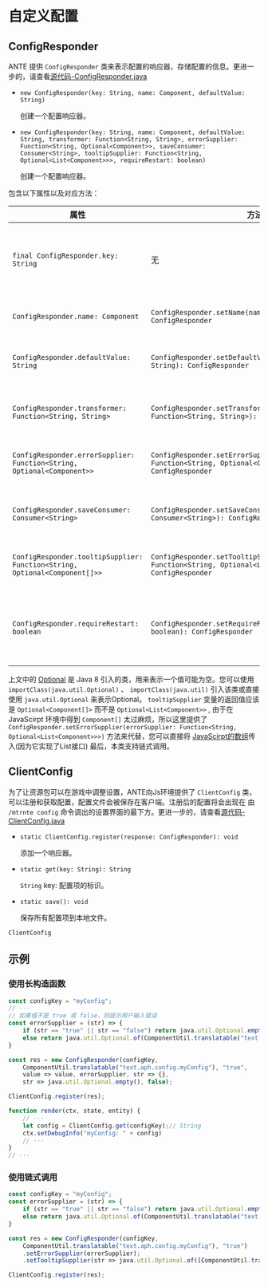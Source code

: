 # 自定义配置

## ConfigResponder

ANTE 提供 `ConfigResponder` 类来表示配置的响应器，存储配置的信息。更进一步的，请查看[源代码-ConfigResponder.java](https://github.com/aphrodite281/mtr-ante/blob/alpha/common/src/main/java/cn/zbx1425/mtrsteamloco/data/ConfigResponder.java)

- `new ConfigResponder(key: String, name: Component, defaultValue: String)`

    创建一个配置响应器。

- `new ConfigResponder(key: String, name: Component, defaultValue: String, transformer: Function<String, String>, errorSupplier: Function<String, Optional<Component>>, saveConsumer: Consumer<String>, tooltipSupplier: Function<String, Optional<List<Component>>>, requireRestart: boolean)`

    创建一个配置响应器。

包含以下属性以及对应方法：

| 属性 | 方法 | 说明 |
| ------------- | ------------- | ------------- |
| `final ConfigResponder.key: String` | 无 | 配置项的标识。无法修改 |
| `ConfigResponder.name: Component` | `ConfigResponder.setName(name: Component): ConfigResponder` | 配置项的名称 |
| `ConfigResponder.defaultValue: String` | `ConfigResponder.setDefaultValue(defaultValue: String): ConfigResponder` | 配置项的默认值 |
| `ConfigResponder.transformer: Function<String, String>` | `ConfigResponder.setTransformer(transformer: Function<String, String>): ConfigResponder` | 配置项的转换器 |
| `ConfigResponder.errorSupplier: Function<String, Optional<Component>>` | `ConfigResponder.setErrorSupplier(errorSupplier: Function<String, Optional<Component>>): ConfigResponder` | 配置项的错误提示 |
| `ConfigResponder.saveConsumer: Consumer<String>` | `ConfigResponder.setSaveConsumer(saveConsumer: Consumer<String>): ConfigResponder` | 配置项的保存函数 |
| `ConfigResponder.tooltipSupplier: Function<String, Optional<Component[]>>` | `ConfigResponder.setTooltipSupplier(tooltipSupplier: Function<String, Optional<List<Component>>>): ConfigResponder` | 配置项的提示信息 |
| `ConfigResponder.requireRestart: boolean` | `ConfigResponder.setRequireRestart(requireRestart: boolean): ConfigResponder` | 配置项是否需要重启游戏 |

上文中的 [Optional](https://docs.oracle.com/javase/8/docs/api/java/util/Optional.html) 是 Java 8 引入的类，用来表示一个值可能为空。您可以使用 `importClass(java.util.Optional)` 、 `importClass(java.util)` 引入该类或直接使用 `java.util.Optional` 来表示Optional。
`tooltipSupplier` 变量的返回值应该是 `Optional<Component[]>` 而不是 `Optional<List<Component>>` , 由于在 JavaScirpt 环境中得到 `Component[]` 太过麻烦，所以这里提供了 `ConfigResponder.setErrorSupplier(errorSupplier: Function<String, Optional<List<Component>>>)` 方法来代替，您可以直接将 [JavaScirpt的数组](https://github.com/aphrodite281/mtr-ante/blob/alpha/rhino/src/main/java/vendor/cn/zbx1425/mtrsteamloco/org/mozilla/javascript/NativeArray.java)传入(因为它实现了List接口)
最后，本类支持链式调用。

## ClientConfig

为了让资源包可以在游戏中调整设置，ANTE向Js环境提供了 `ClientConfig` 类，可以注册和获取配置，配置文件会被保存在客户端。注册后的配置将会出现在 由 `/mtrnte config` 命令调出的设置界面的最下方。更进一步的，请查看[源代码-ClientConfig.java](https://github.com/aphrodite281/mtr-ante/blob/alpha/common/src/main/java/cn/zbx1425/mtrsteamloco/ClientConfig.java)

- `static ClientConfig.register(response: ConfigResponder): void `

    添加一个响应器。

- `static get(key: String): String`

    `String` key: 配置项的标识。

- `static save(): void`

    保存所有配置项到本地文件。

`ClientConfig`

## 示例

### 使用长构造函数

```javascript
const configKey = "myConfig";
// ···
// 如果值不是 true 或 false，则提示用户输入错误
const errorSupplier = (str) => {
    if (str == "true" || str == "false") return java.util.Optional.empty();
    else return java.util.Optional.of(ComponentUtil.translatable("text.aph.config.error"));
}

const res = new ConfigResponder(configKey, 
    ComponentUtil.translatable("text.aph.config.myConfig"), "true", 
    value => value, errorSupplier, str => {}, 
    str => java.util.Optional.empty(), false);

ClientConfig.register(res);

function render(ctx, state, entity) {
    // ···
    let config = ClientConfig.get(configKey);// String
    ctx.setDebugInfo("myConfig: " + config)
    // ···
}
// ···
```

### 使用链式调用

```javascript
const configKey = "myConfig";
const errorSupplier = (str) => {
    if (str == "true" || str == "false") return java.util.Optional.empty();
    else return java.util.Optional.of(ComponentUtil.translatable("text.aph.config.error"));
}

const res = new ConfigResponder(configKey, 
    ComponentUtil.translatable("text.aph.config.myConfig"), "true")
    .setErrorSupplier(errorSupplier);
    .setTooltipSupplier(str => java.util.Optional.of([ComponentUtil.translatable("text.aph.config.tooltip")]));

ClientConfig.register(res);
```